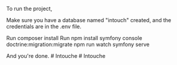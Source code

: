 To run the project,

Make sure you have a database named "intouch" created, and the credentials are in the .env file.

Run composer install
Run npm install
symfony console doctrine:migration:migrate
npm run watch
symfony serve

And you're done.
#   I n t o u c h e  
 #   I n t o u c h e  
 